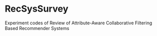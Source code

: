 # RecSysSurvey
Experiment codes of Review of Attribute-Aware Collaborative Filtering Based Recommender Systems
